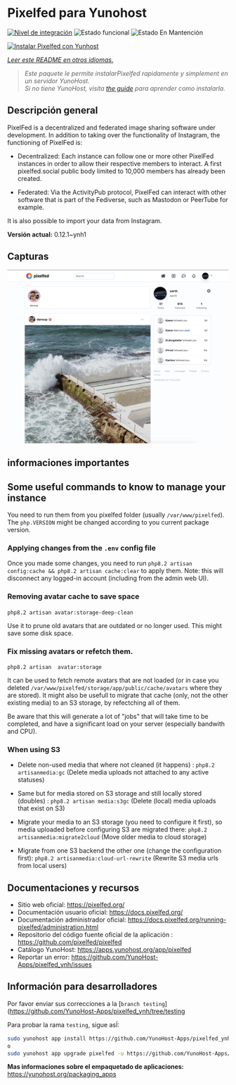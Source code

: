 <!--
Este archivo README esta generado automaticamente<https://github.com/YunoHost/apps/tree/master/tools/readme_generator>
No se debe editar a mano.
-->

# Pixelfed para Yunohost

[![Nivel de integración](https://dash.yunohost.org/integration/pixelfed.svg)](https://dash.yunohost.org/appci/app/pixelfed) ![Estado funcional](https://ci-apps.yunohost.org/ci/badges/pixelfed.status.svg) ![Estado En Mantención](https://ci-apps.yunohost.org/ci/badges/pixelfed.maintain.svg)

[![Instalar Pixelfed con Yunhost](https://install-app.yunohost.org/install-with-yunohost.svg)](https://install-app.yunohost.org/?app=pixelfed)

*[Leer este README en otros idiomas.](./ALL_README.md)*

> *Este paquete le permite instalarPixelfed rapidamente y simplement en un servidor YunoHost.*  
> *Si no tiene YunoHost, visita [the guide](https://yunohost.org/install) para aprender como instalarla.*

## Descripción general

PixelFed is a decentralized and federated image sharing software under development.
In addition to taking over the functionality of Instagram, the functioning of PixelFed is:

* Decentralized: Each instance can follow one or more other PixelFed instances in order to allow their respective members to interact. A first pixelfed.social public body limited to 10,000 members has already been created.

* Federated: Via the ActivityPub protocol, PixelFed can interact with other software that is part of the Fediverse, such as Mastodon or PeerTube for example.

It is also possible to import your data from Instagram. 

**Versión actual:** 0.12.1~ynh1

## Capturas

![Captura de Pixelfed](./doc/screenshots/screenshots.jpg)

## informaciones importantes

## Some useful commands to know to manage your instance
You need to run them from you pixelfed folder (usually `/var/www/pixelfed`). The `php.VERSION` might be changed according to you current package version.

### Applying changes from the `.env` config file

Once you made some changes, you need to run `php8.2 artisan config:cache && php8.2 artisan cache:clear` to apply them.
Note: this will disconnect any logged-in account (including from the admin web UI).

### Removing avatar cache to save space
`php8.2 artisan avatar:storage-deep-clean`

Use it to prune old avatars that are outdated or no longer used. This might save some disk space.

### Fix missing avatars or refetch them.
`php8.2 artisan  avatar:storage`

It can be used to fetch remote avatars that are not loaded (or in case you deleted `/var/www/pixelfed/storage/app/public/cache/avatars` where they are stored).
It might also be usefull to migrate that cache (only, not the other existing media) to an S3 storage, by refectching all of them.

Be aware that this will generate a lot of "jobs" that will take time to be completed, and have a significant load on your server (especially bandwith and CPU).

### When using S3

- Delete non-used media that where not cleaned (it happens) : `php8.2 artisanmedia:gc` (Delete media uploads not attached to any active statuses)

- Same but for media stored on S3 storage and still locally stored (doubles) : `php8.2 artisan media:s3gc` (Delete (local) media uploads that exist on S3)

- Migrate your media to an S3 storage (you need to configure it first), so media uploaded before configuring S3 are migrated there: `php8.2 artisanmedia:migrate2cloud` (Move older media to cloud storage)

- Migrate from one S3 backend the other one (change the configuration first): `php8.2 artisanmedia:cloud-url-rewrite` (Rewrite S3 media urls from local users)

## Documentaciones y recursos

- Sitio web oficial: <https://pixelfed.org/>
- Documentación usuario oficial: <https://docs.pixelfed.org/>
- Documentación administrador oficial: <https://docs.pixelfed.org/running-pixelfed/administration.html>
- Repositorio del código fuente oficial de la aplicación : <https://github.com/pixelfed/pixelfed>
- Catálogo YunoHost: <https://apps.yunohost.org/app/pixelfed>
- Reportar un error: <https://github.com/YunoHost-Apps/pixelfed_ynh/issues>

## Información para desarrolladores

Por favor enviar sus correcciones a la [`branch testing`](https://github.com/YunoHost-Apps/pixelfed_ynh/tree/testing

Para probar la rama `testing`, sigue asÍ:

```bash
sudo yunohost app install https://github.com/YunoHost-Apps/pixelfed_ynh/tree/testing --debug
o
sudo yunohost app upgrade pixelfed -u https://github.com/YunoHost-Apps/pixelfed_ynh/tree/testing --debug
```

**Mas informaciones sobre el empaquetado de aplicaciones:** <https://yunohost.org/packaging_apps>
